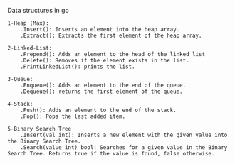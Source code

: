 Data structures in go

    1-Heap (Max):
        .Insert(): Inserts an element into the heap array.  
        .Extract(): Extracts the first element of the heap array.

    2-Linked-List:
        .Prepend(): Adds an element to the head of the linked list
        .Delete(): Removes if the element exists in the list.
        .PrintLinkedList(): prints the list.
    
    3-Queue: 
        .Enqueue(): Adds an element to the end of the queue.
        .Dequeue(): returns the first element of the queue.

    4-Stack: 
        .Push(): Adds an element to the end of the stack.
        .Pop(): Pops the last added item.

    5-Binary Search Tree
        .Insert(val int): Inserts a new element with the given value into the Binary Search Tree.
        .Search(value int) bool: Searches for a given value in the Binary Search Tree. Returns true if the value is found, false otherwise. 
